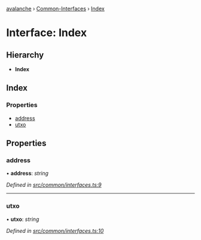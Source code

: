 [avalanche](../README.md) › [Common-Interfaces](../modules/common_interfaces.md) › [Index](common_interfaces.index.md)

# Interface: Index

## Hierarchy

* **Index**

## Index

### Properties

* [address](common_interfaces.index.md#address)
* [utxo](common_interfaces.index.md#utxo)

## Properties

###  address

• **address**: *string*

*Defined in [src/common/interfaces.ts:9](https://github.com/ava-labs/avalanchejs/blob/40de7e6/src/common/interfaces.ts#L9)*

___

###  utxo

• **utxo**: *string*

*Defined in [src/common/interfaces.ts:10](https://github.com/ava-labs/avalanchejs/blob/40de7e6/src/common/interfaces.ts#L10)*
